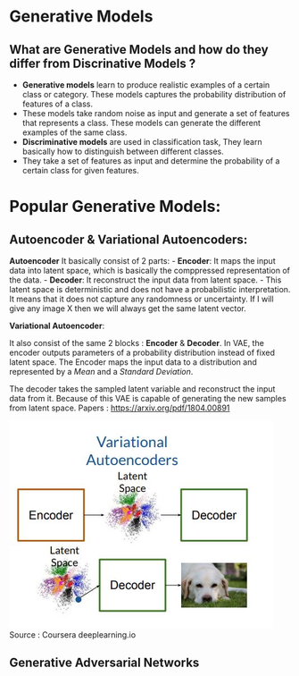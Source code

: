 
# Generative Models

## What are Generative Models and  how do they differ from Discrinative Models ?
  - **Generative models** learn to produce realistic examples of a certain class or category. These models captures the probability distribution of features of a class.
  - These models take random noise as input and generate a set of features that represents a class. These models can generate the different examples of the same class.
  - **Discriminative models** are used in classification task, They learn basically how to distinguish between different classes.
  - They take a set of features as input and determine the probability of a certain class for given features.
  
# Popular Generative Models:

## Autoencoder & Variational Autoencoders:

**Autoencoder** 
  It basically consist of 2 parts:
        - **Encoder**: It maps the input data into latent space, which is basically the comppressed representation of the data.
        - **Decoder**: It reconstruct the input data from latent space.
    - This latent space is deterministic and does not have a probabilistic interpretation. It means that it does not capture any randomness or uncertainty. If I will give any image X then we will always get the same latent vector.

**Variational Autoencoder**: 

It also consist of the same 2 blocks : **Encoder** & **Decoder**. In VAE, the encoder outputs parameters of a probability distribution instead of fixed latent space. The Encoder maps the input data to a distribution and represented by a *Mean* and a *Standard Deviation*. 

The decoder takes the sampled latent variable and reconstruct the input data from it. Because of this VAE is capable of generating the new samples from latent space. 
Papers : https://arxiv.org/pdf/1804.00891   

![Variational Autoencoder ](assests/variational.JPG) Source : Coursera deeplearning.io 

## Generative Adversarial Networks 






